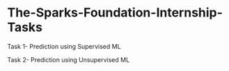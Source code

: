 # The-Sparks-Foundation-Internship-Tasks
Task 1- Prediction using Supervised ML

Task 2- Prediction using Unsupervised ML
